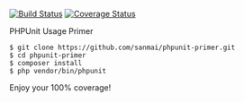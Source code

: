 [![Build Status](https://travis-ci.org/sanmai/phpunit-primer.svg?branch=master)](https://travis-ci.org/sanmai/phpunit-primer) [![Coverage Status](https://coveralls.io/repos/github/sanmai/phpunit-primer/badge.svg)](https://coveralls.io/github/sanmai/phpunit-primer)

PHPUnit Usage Primer

    $ git clone https://github.com/sanmai/phpunit-primer.git
    $ cd phpunit-primer
    $ composer install
    $ php vendor/bin/phpunit

Enjoy your 100% coverage!
